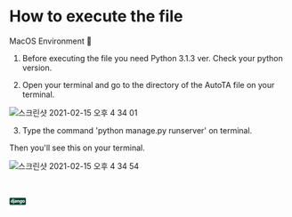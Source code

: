 # How to execute the file

MacOS Environment :apple:

1. Before executing the file you need Python 3.1.3 ver. Check your python version.

2. Open your terminal and go to the directory of the AutoTA file on your terminal.

<img width="694" alt="스크린샷 2021-02-15 오후 4 34 01" src="https://user-images.githubusercontent.com/41604678/107917862-eeb71a00-6fab-11eb-894f-17d78b0bb24c.png">

3. Type the command 'python manage.py runserver' on terminal.

Then you'll see this on your terminal. 

<img width="521" alt="스크린샷 2021-02-15 오후 4 34 54" src="https://user-images.githubusercontent.com/41604678/107917790-d8a95980-6fab-11eb-828b-2c363e035db4.png">



# <a href="https://www.djangoproject.com/" target="_blank"> <img src="https://raw.githubusercontent.com/devicons/devicon/master/icons/django/django-original.svg" alt="django" width="30" height="30"/>  <a href="https://www.python.org" target="_blank">
